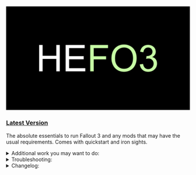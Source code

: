 ![HyperEssentials Branding](https://raw.githubusercontent.com/Biblioklept/hyperessentials/main/img/hefo3.png)

### [Latest Version](https://github.com/Biblioklept/hyperessentials/releases/tag/HEFO3.1.0.0)

The absolute essentials to run Fallout 3 and any mods that may have the usual requirements. Comes with quickstart and iron sights.

<details>
<summary>Additional work you may want to do:</summary>
<br>

- **Run the installers.** The Unofficial Fallout 3 ESM Patcher installer requires administrator permissions, so you'll need to open the mod folder and go to build to run the installer, as it isnt recommended to run MO2 in administrator unless absolutely necessary.

</details>

<details>
<summary>Troubleshooting:</summary>
<br>

None as of right now!

</details>

<details>
<summary>Changelog:</summary>
<br>

__Update 1.1.0:__
ADDED:
- Stewie Tweaks - INI
- Unofficial Fallout 3 ESM Patcher
- Console Paste Support

UPDATED:
- Updated Unofficial Fallout 3 Patch

REMOVED:
- New Vegas - Stewie Tweaks Essentials INI

__Update 1.0.0:__
- Inital release.

</details>
